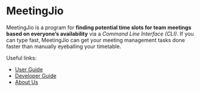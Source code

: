 # MeetingJio

MeetingJio is a program for **finding potential time slots for team meetings based on everyone’s availability** via a *Command Line Interface (CLI)*. 
If you can type fast, MeetingJio can get your meeting management tasks done faster than manually eyeballing your timetable.

Useful links:
* [User Guide](UserGuide.md)
* [Developer Guide](DeveloperGuide.md)
* [About Us](AboutUs.md)
